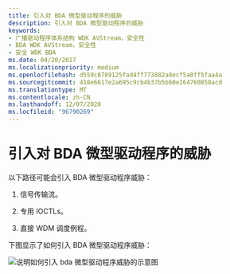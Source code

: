 ```yaml
---
title: 引入对 BDA 微型驱动程序的威胁
description: 引入对 BDA 微型驱动程序的威胁
keywords:
- 广播驱动程序体系结构 WDK AVStream，安全性
- BDA WDK AVStream，安全性
- 安全 WDK BDA
ms.date: 04/20/2017
ms.localizationpriority: medium
ms.openlocfilehash: d559c8789125fad4ff773882a8ecf5a0ff5faa4a
ms.sourcegitcommit: 418e6617e2a695c9cb4b37b5b60e264760858acd
ms.translationtype: MT
ms.contentlocale: zh-CN
ms.lasthandoff: 12/07/2020
ms.locfileid: "96790269"
---
```

# <a name="introducing-threats-to-a-bda-minidriver"></a>引入对 BDA 微型驱动程序的威胁





以下路径可能会引入 BDA 微型驱动程序威胁：

1.  信号传输流。

2.  专用 IOCTLs。

3.  直接 WDM 调度例程。

下图显示了如何引入 BDA 微型驱动程序威胁：

![说明如何引入 bda 微型驱动程序威胁的示意图](images/bdathret.png)

 

 




